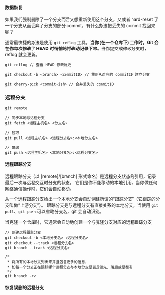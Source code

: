 

#### 数据恢复
如果我们强制删除了一个分支而后又想重新使用这个分支，又或者 hard-reset 了一个分支从而丢弃了分支的部分 commit，有什么办法把丢失的 commit 找回来呢？

通常最快捷的办法是使用 `git reflog` 工具。**当你 (在一个仓库下) 工作时，Git 会在你每次修改了 HEAD 时悄悄地将改动记录下来**。当你提交或修改分支时，reflog 就会更新。

```
git reflog // 查看 HEAD 修改历史

git checkout -b <branch> <commitID> // 重新从对应的 commitID 建立分支

git cherry-pick <commit-ish> // 合并丢失的 commitID
```

### 远程分支
```
git remote

// 同步本地与远程分支
git fetch <远程主机名> <分支名>

// 拉取
git pull <远程主机名> <远程分支名>:<本地分支名>

// 推送
git push <远程主机名> <本地分支名>:<远程分支名>

```

#### 远程跟踪分支

远程跟踪分支（以 [remote]/[branch] 形式命名）是远程分支状态的引用，记录最后一次与远程交互时分支的状态。 它们是你不能移动的本地引用，当你做任何网络通信操作时，它们会自动移动。


从一个远程跟踪分支检出一个本地分支会自动创建所谓的“跟踪分支”（它跟踪的分支叫做“上游分支”）。 跟踪分支是与远程分支有直接关系的本地分支。当使用 `git pull`、`git push` 可以省略分支名，git 会自动识别。

当克隆一个仓库时，它通常会自动地创建一个与克隆分支对应的远程跟踪分支

```
// 创建远程跟踪分支
git checkout -b <本地分支名> <远程分支名> 
git checkout --track <远程分支名> 
git branch --track <远程分支名> 

/*
 * 将所有的本地分支列出来并且包含更多的信息，
 * 如每一个分支正在跟踪哪个远程分支与本地分支是否是领先、落后或是都有
 */
git branch -vv
```

#### 恢复误删的远程分支

